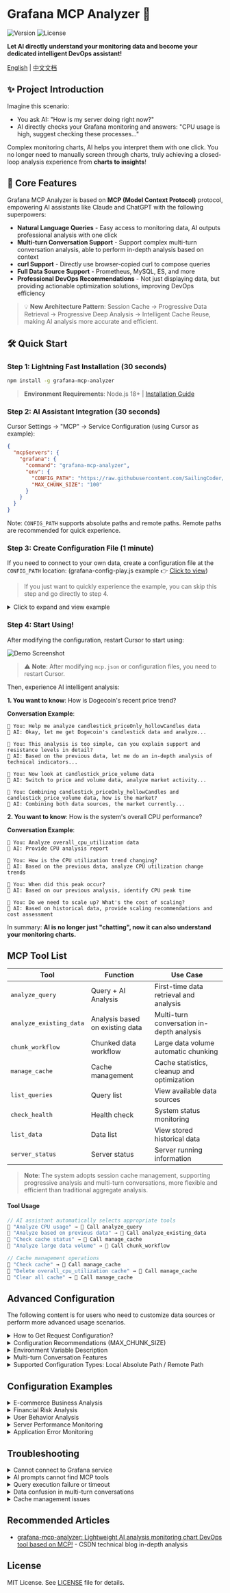 # Grafana MCP Analyzer 🤖

![Version](https://img.shields.io/npm/v/grafana-mcp-analyzer) ![License](https://img.shields.io/npm/l/grafana-mcp-analyzer) 

**Let AI directly understand your monitoring data and become your dedicated intelligent DevOps assistant!**

[English](https://github.com/SailingCoder/grafana-mcp-analyzer/blob/main/README_EN.md) | [中文文档](https://github.com/SailingCoder/grafana-mcp-analyzer/blob/main/README.md)

## ✨ Project Introduction

Imagine this scenario:

* You ask AI: "How is my server doing right now?"
* AI directly checks your Grafana monitoring and answers: "CPU usage is high, suggest checking these processes..."

Complex monitoring charts, AI helps you interpret them with one click. You no longer need to manually screen through charts, truly achieving a closed-loop analysis experience from **charts to insights**!

## 🚀 Core Features

Grafana MCP Analyzer is based on **MCP (Model Context Protocol)** protocol, empowering AI assistants like Claude and ChatGPT with the following superpowers:

-   **Natural Language Queries** - Easy access to monitoring data, AI outputs professional analysis with one click
-   **Multi-turn Conversation Support** - Support complex multi-turn conversation analysis, able to perform in-depth analysis based on context
-   **curl Support** - Directly use browser-copied curl to compose queries
-   **Full Data Source Support** - Prometheus, MySQL, ES, and more
-   **Professional DevOps Recommendations** - Not just displaying data, but providing actionable optimization solutions, improving DevOps efficiency

> 💡 **New Architecture Pattern**: Session Cache → Progressive Data Retrieval → Progressive Deep Analysis → Intelligent Cache Reuse, making AI analysis more accurate and efficient.

## 🛠️ Quick Start

### Step 1: Lightning Fast Installation (30 seconds)

```bash
npm install -g grafana-mcp-analyzer
```

> **Environment Requirements**: Node.js 18+ | [Installation Guide](https://blog.csdn.net/qq_37834631/article/details/148457021?spm=1001.2014.3001.5501)

### Step 2: AI Assistant Integration (30 seconds)

Cursor Settings → "MCP" → Service Configuration (using Cursor as example):

```json
{
  "mcpServers": {
    "grafana": {
      "command": "grafana-mcp-analyzer",
      "env": {
        "CONFIG_PATH": "https://raw.githubusercontent.com/SailingCoder/grafana-mcp-analyzer/main/config/grafana-config-play.js",
        "MAX_CHUNK_SIZE": "100"
      }
    }
  }
}
```

Note: `CONFIG_PATH` supports absolute paths and remote paths. Remote paths are recommended for quick experience.

### Step 3: Create Configuration File (1 minute)

If you need to connect to your own data, create a configuration file at the `CONFIG_PATH` location: (grafana-config-play.js example 👉 [Click to view](https://github.com/SailingCoder/grafana-mcp-analyzer/blob/main/config/grafana-config-play.js))

> If you just want to quickly experience the example, you can skip this step and go directly to step 4.

<details>
<summary>Click to expand and view example</summary>

```javascript
/**
 * Configuration file based on Grafana Play demo instance
 * Configuration file content source: https://raw.githubusercontent.com/SailingCoder/grafana-mcp-analyzer/main/config/grafana-config-play.js
 * Request configuration methods: Supports http api and curl
 */
const config = {
  // Grafana server address
  baseUrl: 'https://play.grafana.org',
  
  // Default request headers
  defaultHeaders: {
    'Content-Type': 'application/json',
    'Accept': 'application/json, text/plain, */*'
  },

  // Health check configuration
  healthCheck: {
    url: 'api/health'
  },

  // Query definitions
  queries: {
    // Price Only, Hollow Candles
    // Using HTTP API format
    // Data source: https://play.grafana.org/d/candlestick/candlestick?orgId=1&from=2021-07-13T22:13:30.740Z&to=2021-07-13T22:46:18.921Z&timezone=utc&viewPanel=panel-7
    candlestick_priceOnly_hollowCandles: {
      url: 'api/ds/query',
      method: 'POST',
      params: {
        ds_type: 'grafana-testdata-datasource',
        requestId: 'SQR279'
      },
      headers: {
        'accept': 'application/json, text/plain, */*',
        'accept-language': 'zh-CN,zh;q=0.9',
        'cache-control': 'no-cache',
        'content-type': 'application/json',
        'origin': 'https://play.grafana.org',
        'pragma': 'no-cache',
        'priority': 'u=1, i',
        'referer': 'https://play.grafana.org/d/candlestick/candlestick?orgId=1&from=2021-07-13T22:13:30.740Z&to=2021-07-13T22:46:18.921Z&timezone=utc&viewPanel=panel-7',
        'sec-ch-ua': '"Not)A;Brand";v="8", "Chromium";v="138", "Google Chrome";v="138"',
        'sec-ch-ua-mobile': '?0',
        'sec-ch-ua-platform': '"macOS"',
        'sec-fetch-dest': 'empty',
        'sec-fetch-mode': 'cors',
        'sec-fetch-site': 'same-origin',
        'traceparent': '00-f0f1243b82acf0e362fd1f836565154a-fc3a173d3190c9df-01',
        'user-agent': 'Mozilla/5.0 (Macintosh; Intel Mac OS X 10_15_7) AppleWebKit/537.36 (KHTML, like Gecko) Chrome/138.0.0.0 Safari/537.36',
        'x-dashboard-title': 'Candlestick',
        'x-dashboard-uid': 'candlestick',
        'x-datasource-uid': 'PD8C576611E62080A',
        'x-grafana-device-id': '49c7d4ecdeee88ab5dde64deffa8ea2e',
        'x-grafana-org-id': '1',
        'x-panel-id': '7',
        'x-panel-plugin-id': 'candlestick',
        'x-panel-title': 'Price Only, Hollow Candles',
        'x-plugin-id': 'grafana-testdata-datasource'
      },
      data: {
        queries: [{
          csvFileName: "ohlc_dogecoin.csv",
          refId: "A",
          scenarioId: "csv_file",
          datasource: {
            type: "grafana-testdata-datasource",
            uid: "PD8C576611E62080A"
          },
          datasourceId: 454,
          intervalMs: 2000,
          maxDataPoints: 1180
        }],
        from: "1626214410740",
        to: "1626216378921"
      },
      systemPrompt: `You are a Dogecoin candlestick chart analysis expert.

**Analysis Focus**:
1. Price trend identification - Identify main trend direction (uptrend/downtrend/sideways)
2. Key price level analysis - Find support and resistance levels
3. Trading opportunity assessment - Identify entry opportunities based on candlestick patterns
4. Risk assessment - Provide risk warnings and investment advice

**Output Format**:
## Chart Overview
- Time range: [specific time]
- Price range: [highest-lowest price]
- Main trend: [uptrend/downtrend/sideways]

## Technical Analysis
- Support level: [price level]
- Resistance level: [price level]
- Key behavior: [important price behavior]

## Trading Recommendations
- Short-term direction: [bullish/bearish/neutral]
- Key price levels: [levels to watch]
- Risk warnings: [important reminders]`
    },
    // faro-shop-control-plane - Overall CPU Utilization
    // Using cUrl format
    // Data source: https://play.grafana.org/d/cNMLIAFK/cpu-utilization-details-cores?var-interval=$__auto&orgId=1&from=now-3h&to=now&timezone=browser&var-host=faro-shop-control-plane&var-cpu=$__all&viewPanel=panel-22
    overall_cpu_utilization: {
      curl: `curl 'https://play.grafana.org/api/ds/query?ds_type=prometheus&requestId=SQR112' \
  -H 'accept: application/json, text/plain, */*' \
  -H 'accept-language: zh-CN,zh;q=0.9' \
  -H 'cache-control: no-cache' \
  -H 'content-type: application/json' \
  -b '_ga=GA1.2.1909983567.1753671369; _gid=GA1.2.532774264.1753671369; rl_page_init_referrer=RudderEncrypt%3AU2FsdGVkX1%2B2lASJjXBqxv6%2FOpvlv5ClRT5vw%2BELHuE%3D; rl_page_init_referring_domain=RudderEncrypt%3AU2FsdGVkX19MSXh%2BQbiHW5f9mLAaP3ghy%2FcJZIk9zhI%3D; intercom-id-agpb1wfw=219eac14-cc23-4ca5-aa16-c299fab8c0ab; intercom-session-agpb1wfw=; intercom-device-id-agpb1wfw=fd9a6df6-d6c8-4b40-958b-568fc7f30ae2; rl_group_id=RudderEncrypt%3AU2FsdGVkX196IBi0ppflecKuY9333Hf3E8fCWy4xJNU%3D; rl_group_trait=RudderEncrypt%3AU2FsdGVkX19%2Fc4msmFb6pg0d4rM%2BpLKI9zqEnxxFrPE%3D; rl_anonymous_id=RudderEncrypt%3AU2FsdGVkX186iymdvmvCOhwF2sff5XEHniCdK0idYHYA4P%2BUpg8hnPVqFbQpqF%2Fn5dfeDz3BxORb9hPn8cIvwQ%3D%3D; rl_user_id=RudderEncrypt%3AU2FsdGVkX1%2B7qEm%2BjVUpWQfQIZgdXaAXNAGDqx%2ByBo3qzXCeyxQWfQNHP9CFM4cX; rl_trait=RudderEncrypt%3AU2FsdGVkX19zSSOXFUxzg3KWR6VQOAkavGgxHg9JdbDKn6hPh3%2BBm3nDBP%2F6tM0wl0b6r0f1A2MZ2SeB6p9f%2FeeaUcrUzR%2FQDfqJHZGhOCdpwmOXZVVQncG%2Ff3ITY6GU%2BvGu9sfYHNgcpS5UHphpBA%3D%3D; _ga_Y0HRZEVBCW=GS2.2.s1753671369$o1$g1$t1753671728$j23$l0$h0; rl_session=RudderEncrypt%3AU2FsdGVkX18BkXGTwuY7KtE7Zr6WjpDFDtkvh9%2Btz4dc8BJeXT1%2FrqgdzGnXydN9EMwRRVR%2FQzGVBtyZ%2FNhg27pvhkbqL2QVLD%2F79GRtbxM8qDKCDo4c%2FfokCEdeF8AoiuRXQzPkAC7UEy7g1swC9w%3D%3D' \
  -H 'origin: https://play.grafana.org' \
  -H 'pragma: no-cache' \
  -H 'priority: u=1, i' \
  -H 'referer: https://play.grafana.org/d/cNMLIAFK/cpu-utilization-details-cores?var-interval=$__auto&orgId=1&from=now-3h&to=now&timezone=browser&var-host=faro-shop-control-plane&var-cpu=$__all&viewPanel=panel-22&inspect=panel-22&inspectTab=query' \
  -H 'sec-ch-ua: "Not)A;Brand";v="8", "Chromium";v="138", "Google Chrome";v="138"' \
  -H 'sec-ch-ua-mobile: ?0' \
  -H 'sec-ch-ua-platform: "macOS"' \
  -H 'sec-fetch-dest: empty' \
  -H 'sec-fetch-mode: cors' \
  -H 'sec-fetch-site: same-origin' \
  -H 'traceparent: 00-fea7a897de47671f57a42d15b26043a5-578babdc8cb152e0-01' \
  -H 'user-agent: Mozilla/5.0 (Macintosh; Intel Mac OS X 10_15_7) AppleWebKit/537.36 (KHTML, like Gecko) Chrome/138.0.0.0 Safari/537.36' \
  -H 'x-dashboard-title: CPU Utilization Details (Cores)' \
  -H 'x-dashboard-uid: cNMLIAFK' \
  -H 'x-datasource-uid: grafanacloud-prom' \
  -H 'x-grafana-device-id: 49c7d4ecdeee88ab5dde64deffa8ea2e' \
  -H 'x-grafana-org-id: 1' \
  -H 'x-panel-id: 22' \
  -H 'x-panel-plugin-id: timeseries' \
  -H 'x-panel-title: $host - Overall CPU Utilization' \
  -H 'x-plugin-id: prometheus' \
  --data-raw $'{"queries":[{"calculatedInterval":"2s","datasource":{"type":"prometheus","uid":"grafanacloud-prom"},"datasourceErrors":{},"errors":{},"expr":"clamp_max((avg by (mode) ( (clamp_max(rate(node_cpu_seconds_total{instance=\\"faro-shop-control-plane\\",mode\u0021=\\"idle\\"}[1m]),1)) or (clamp_max(irate(node_cpu_seconds_total{instance=\\"faro-shop-control-plane\\",mode\u0021=\\"idle\\"}[5m]),1)) )),1)","format":"time_series","hide":false,"interval":"1m","intervalFactor":1,"legendFormat":"{{mode}}","metric":"","refId":"A","step":300,"exemplar":false,"requestId":"22A","utcOffsetSec":28800,"scopes":[],"adhocFilters":[],"datasourceId":171,"intervalMs":60000,"maxDataPoints":1180},{"datasource":{"type":"prometheus","uid":"grafanacloud-prom"},"expr":"clamp_max(max by () (sum  by (cpu) ( (clamp_max(rate(node_cpu_seconds_total{instance=\\"faro-shop-control-plane\\",mode\u0021=\\"idle\\",mode\u0021=\\"iowait\\"}[1m]),1)) or (clamp_max(irate(node_cpu_seconds_total{instance=\\"faro-shop-control-plane\\",mode\u0021=\\"idle\\",mode\u0021=\\"iowait\\"}[5m]),1)) )),1)","format":"time_series","hide":false,"interval":"1m","intervalFactor":1,"legendFormat":"Max Core Utilization","refId":"B","exemplar":false,"requestId":"22B","utcOffsetSec":28800,"scopes":[],"adhocFilters":[],"datasourceId":171,"intervalMs":60000,"maxDataPoints":1180}],"from":"1753660994019","to":"1753671794019"}'`,
      systemPrompt: `You are a system performance analysis expert, focusing on CPU utilization historical trend analysis.

**Data Characteristics**: This is historical time series data of overall CPU utilization, including:
- **user**: User mode CPU utilization
- **system**: System mode CPU utilization  
- **iowait**: I/O wait time
- **softirq**: Software interrupts
- **Max Core Utilization**: Single core maximum utilization

**Analysis Focus**:
1. **Historical Trend Analysis** - Identify CPU utilization change trends and patterns
2. **Performance Bottleneck Identification** - Analyze which CPU mode consumes the most resources
3. **Peak Analysis** - Identify peak times and causes of CPU utilization
4. **System Health Assessment** - Evaluate overall system health based on historical data
5. **Capacity Planning Recommendations** - Predict future resource needs based on trends

**Output Requirements**:
- Provide specific time ranges and data statistics
- Identify key performance indicators and anomaly patterns
- Analyze usage patterns of different CPU modes
- Give optimization recommendations based on historical data

Please provide a detailed CPU performance trend analysis report.`
    },
  }
};

module.exports = config;
```
</details>

### Step 4: Start Using!

After modifying the configuration, restart Cursor to start using:

![Demo Screenshot](https://github.com/SailingCoder/grafana-mcp-analyzer/blob/main/docs/image(1).png)

> ⚠️ **Note**: After modifying `mcp.json` or configuration files, you need to restart Cursor.

Then, experience AI intelligent analysis:

**1. You want to know**: How is Dogecoin's recent price trend?

**Conversation Example**:

```text
👤 You: Help me analyze candlestick_priceOnly_hollowCandles data
🤖 AI: Okay, let me get Dogecoin's candlestick data and analyze...

👤 You: This analysis is too simple, can you explain support and resistance levels in detail?
🤖 AI: Based on the previous data, let me do an in-depth analysis of technical indicators...

👤 You: Now look at candlestick_price_volume data
🤖 AI: Switch to price and volume data, analyze market activity...

👤 You: Combining candlestick_priceOnly_hollowCandles and candlestick_price_volume data, how is the market?
🤖 AI: Combining both data sources, the market currently...
```

**2. You want to know**: How is the system's overall CPU performance?

**Conversation Example**:

```
👤 You: Analyze overall_cpu_utilization data
🤖 AI: Provide CPU analysis report

👤 You: How is the CPU utilization trend changing?
🤖 AI: Based on the previous data, analyze CPU utilization change trends

👤 You: When did this peak occur?
🤖 AI: Based on our previous analysis, identify CPU peak time

👤 You: Do we need to scale up? What's the cost of scaling?
🤖 AI: Based on historical data, provide scaling recommendations and cost assessment
```

In summary: **AI is no longer just "chatting", now it can also understand your monitoring charts.**

## MCP Tool List

| Tool | Function | Use Case |
|------|----------|----------|
| `analyze_query` | Query + AI Analysis | First-time data retrieval and analysis |
| `analyze_existing_data` | Analysis based on existing data | Multi-turn conversation in-depth analysis |
| `chunk_workflow` | Chunked data workflow | Large data volume automatic chunking |
| `manage_cache` | Cache management | Cache statistics, cleanup and optimization |
| `list_queries` | Query list | View available data sources |
| `check_health` | Health check | System status monitoring |
| `list_data` | Data list | View stored historical data |
| `server_status` | Server status | Server running information |

> **Note**: The system adopts session cache management, supporting progressive analysis and multi-turn conversations, more flexible and efficient than traditional aggregate analysis.

#### Tool Usage

```javascript
// AI assistant automatically selects appropriate tools
👤 "Analyze CPU usage" → 🤖 Call analyze_query
👤 "Analyze based on previous data" → 🤖 Call analyze_existing_data
👤 "Check cache status" → 🤖 Call manage_cache
👤 "Analyze large data volume" → 🤖 Call chunk_workflow

// Cache management operations
👤 "Check cache" → 🤖 Call manage_cache
👤 "Delete overall_cpu_utilization cache" → 🤖 Call manage_cache
👤 "Clear all cache" → 🤖 Call manage_cache
```

## Advanced Configuration

The following content is for users who need to customize data sources or perform more advanced usage scenarios.

<details>
<summary>How to Get Request Configuration?</summary>

#### Method 1: HTTP API (like `candlestick_priceOnly_hollowCandles`)

1.  Get Data parameters: Enter chart → "Query Inspector" → "JSON" parse → Copy request body
2.  Get URL and Headers Token: View request parameters through Network panel, manually construct HTTP configuration.

#### Method 2: curl (Recommended, applicable to all panels, like `overall_cpu_utilization`):

1.  Execute query in Grafana
2.  Press F12 to open developer tools → Network tab
3.  Find query request → Right click → Copy as cURL
4.  Paste the copied curl into the configuration file
</details>

<details>
<summary>Configuration Recommendations (MAX_CHUNK_SIZE)</summary>

```json
"env": {
  "MAX_CHUNK_SIZE": "100"
}
```
Due to current AI model context processing limitations, to improve analysis accuracy and efficiency, the system automatically chunks large data volumes by 100KB.

- 100KB - Conservative strategy, compatible with all models
- 150KB - Balanced strategy, recommended setting
- 200KB - Aggressive strategy, limited to new models

**Recommended Settings**:

- **Claude 3.5 Sonnet / GPT-4 Turbo**: `MAX_CHUNK_SIZE=150`
- **GPT-4 (8K)**: `MAX_CHUNK_SIZE=100`
- **Claude 3**: `MAX_CHUNK_SIZE=200`

It's recommended to control the maximum data volume for analysis within 500KB (can be adjusted based on model capabilities) for optimal analysis results. You can control the total data volume by adjusting query time ranges, data sources, and other parameters.
</details>

<details>
<summary>Environment Variable Description</summary>

```json
{
  "mcpServers": {
    "grafana": {
      "command": "grafana-mcp-analyzer",
      "env": {
        "CONFIG_PATH": "https://raw.githubusercontent.com/SailingCoder/grafana-mcp-analyzer/main/config/grafana-config-play.js",
        "MAX_CHUNK_SIZE": "100",
        "DATA_EXPIRY_HOURS": "24",
        "CONFIG_MAX_AGE": "300",
        "SESSION_TIMEOUT_HOURS": "24"
      }
    }
  }
}
```

| Environment Variable | Type | Default | Description |
| -------------------- | ---- | ------- | ----------- |
| `MAX_CHUNK_SIZE` | number | `100` | Maximum data chunk size (KB), affects data slicing size, can be adjusted based on AI model context window |
| `CONFIG_PATH` | string | Required | Configuration file path (local or HTTPS remote address), supports GitHub Raw, cloud storage, etc. |
| `CONFIG_MAX_AGE` | number | `300` | Remote configuration file cache time (seconds), set to `0` to disable |
| `DATA_EXPIRY_HOURS` | number | `24` | Data expiration time (hours), avoids frequent network requests, controls cache automatic cleanup |
| `SESSION_TIMEOUT_HOURS` | number | `24` | Session timeout (hours), controls session management, expired sessions are automatically cleaned |

</details>

<details>
<summary>Multi-turn Conversation Features</summary>

### Core Features
- **Intelligent Cache Management** - Automatically cache query results, avoid repeated data retrieval
- **Session Context Maintenance** - Maintain analysis context within the same conversation
- **Data Isolation** - Different session data is isolated, avoiding confusion
- **Cache Reuse** - Perform in-depth analysis based on existing data, improving efficiency

### Usage Scenarios
```
👤 You: Analyze candlestick_priceOnly_hollowCandles data
🤖 AI: Retrieve data and analyze price trends...

👤 You: How long will this trend last?
🤖 AI: Based on the previous data, analyze trend persistence...

👤 You: What impact will trend changes have?
🤖 AI: Based on our previous analysis, predict the impact of trend changes...
```

### Cache Management

#### **Simple Conversation Operations**
```
👤 You: Check cache
🤖 AI: Display cache statistics

👤 You: Delete CPU cache
🤖 AI: Delete overall_cpu_utilization related cache

👤 You: Clear all cache
🤖 AI: Delete all cache data
```

#### **Supported Operations**
- **Check Cache** - Display cache count and size
- **Delete Specific Cache** - Delete cache for a specific query (e.g., "Delete CPU cache")
- **Clear All Cache** - Delete all cache data
- **Automatic Cleanup** - System periodically cleans expired cache

</details>

<details>
<summary>Supported Configuration Types: Local Absolute Path / Remote Path</summary>
    
#### 1. Remote Paths
    
Support accessing remote configuration files via HTTPS URL, suitable for team collaboration and multi-environment deployment:

```json
{
  "env": {
    "CONFIG_PATH": "https://raw.githubusercontent.com/SailingCoder/grafana-mcp-analyzer/main/config/grafana-config-play.js"
  }
}
```

Supported remote storage:

*   GitHub Raw: `https://raw.githubusercontent.com/SailingCoder/grafana-mcp-analyzer/main/config/grafana-config-play.js`
*   Alibaba Cloud OSS: `https://bucket.oss-cn-hangzhou.aliyuncs.com/config.js`
*   Tencent Cloud COS: `https://bucket-123.cos.ap-shanghai.myqcloud.com/config.js`
*   AWS S3: `https://bucket.s3.amazonaws.com/config.js`

Note:
- ❌ GitHub web page paths not supported, like https://github.com/SailingCoder/grafana-mcp-analyzer/blob/main/config/grafana-config-play.js, returns HTML page
- ✅ Must use GitHub Raw format to get raw JS file, like https://raw.githubusercontent.com/SailingCoder/grafana-mcp-analyzer/main/config/grafana-config-play.js


#### 2. Local Paths
    
Support configuring local absolute paths for quick testing analysis:
    
```json
{
  "mcpServers": {
    "grafana": {
      "command": "grafana-mcp-analyzer",
      "env": {
        "CONFIG_PATH": "/Users/your-username/project/grafana-config.js"
      }
    }
  }
}
```
</details>

## Configuration Examples

<details>
<summary>E-commerce Business Analysis</summary>

**User Question**: "How is my e-commerce conversion rate? How to improve sales?"

```javascript
// E-commerce conversion rate analysis
ecommerce_conversion: {
  curl: `curl 'api/ds/query' \\
    -X POST \\
    -H 'Content-Type: application/json' \\
    -d '{"queries":[{"refId":"A","expr":"rate(orders_total[5m]) / rate(page_views_total[5m]) * 100","range":{"from":"now-24h","to":"now"}}]}'`,
  systemPrompt: `You are an e-commerce business analysis expert. Please analyze conversion rate data and answer the following key questions:

**Core Analysis Questions**:
1. What is the current conversion rate? How does it compare to industry standards?
2. When are the peak and valley periods of conversion rate during the day?
3. What factors might affect the decline in conversion rate?
4. Specific suggestions on how to improve conversion rate? How much revenue can be expected?

**Output Format**:
- Data overview: Current conversion rate values and trends
- Problem diagnosis: Identify conversion rate bottlenecks
- Optimization suggestions: 3-5 actionable improvement plans
- Revenue forecast: Expected improvement effects and ROI

Please use simple language and give specific actionable suggestions.`
}
```

</details>

<details>
<summary>Financial Risk Analysis</summary>
**User Question**: "Is there risk in my trading system? How to prevent fraud?"

```javascript
// Transaction risk analysis
finance_risk_analysis: {
  curl: `curl 'api/ds/query' \\
    -X POST \\
    -H 'Content-Type: application/json' \\
    -d '{"queries":[{"refId":"A","expr":"sum(rate(transaction_amount_total[5m]))","range":{"from":"now-7d","to":"now"}}]}'`,
  systemPrompt: `You are a financial risk control expert. Please analyze transaction data and answer the following key questions:

**Core Analysis Questions**:
1. Is the current transaction volume abnormal? How does it compare to history?
2. Are there suspicious transaction patterns?
3. Which transactions need special attention?
4. How to optimize risk control strategies?

**Output Format**:
- Risk level: Low/Medium/High risk
- Abnormal indicators: Specific abnormal data points
- Risk analysis: Potential risk causes
- Protection suggestions: Specific risk control measures
- Emergency actions: Issues requiring immediate attention

Please mark high risk in red, medium risk in yellow, low risk in green.`
}
```
</details>

<details>
<summary>User Behavior Analysis</summary>

**User Question**: "How is my user activity? How to improve user retention?"

```javascript
// User engagement analysis
user_engagement: {
  curl: `curl 'api/ds/query' \\
    -X POST \\
    -H 'Content-Type: application/json' \\
    -d '{"queries":[{"refId":"A","expr":"count(increase(user_sessions_total[1h]))","range":{"from":"now-30d","to":"now"}}]}'`,
  systemPrompt: `You are a user behavior analysis expert. Please analyze user activity data and answer the following key questions:

**Core Analysis Questions**:
1. How is the user activity trend? Is it growing?
2. What are the characteristics of user usage habits?
3. Which user groups are most active?
4. How to improve user retention rate?

**Output Format**:
- User profile: Active user characteristics
- Trend analysis: Activity trend changes
- Target users: Most valuable user groups
- Retention strategy: Methods to improve user stickiness
- Expected effects: Expected improvements after implementing suggestions

Please provide personalized operational suggestions based on user lifecycle.`
}
```

</details>

<details>
<summary>Server Performance Monitoring</summary>

**User Question**: "How is my server performance? Do I need to scale up?"

```javascript
// Server performance analysis
server_performance: {
  curl: `curl 'api/ds/query' \\
    -X POST \\
    -H 'Content-Type: application/json' \\
    -d '{"queries":[{
      "refId":"A",
      "expr":"node_cpu_seconds_total{mode=\"user\"} / node_cpu_seconds_total * 100",
      "range":{"from":"now-2h","to":"now"}
    }]}'`,
  systemPrompt: `You are a system performance expert. Please analyze server performance data and answer the following key questions:

**Core Analysis Questions**:
1. Is CPU usage normal? Is it approaching bottleneck?
2. How is memory usage? Is there a leak?
3. Is disk I/O becoming a bottleneck?
4. Is scaling or optimization needed?

**Output Format**:
- Performance score: Excellent/Good/Average/Poor
- Key indicators: CPU, memory, disk usage
- Bottleneck analysis: Causes of performance issues
- Optimization suggestions: Specific improvement plans
- Alert recommendations: Issues requiring immediate attention

Please use colors to mark different severity levels: Normal Attention Danger`
}
```
</details>

<details>
<summary>Application Error Monitoring</summary>

**User Question**: "Are there errors in my application? Does it affect user experience?"

```javascript
// Application error analysis
app_error_analysis: {
  url: "api/ds/es/query",
  method: "POST",
  data: {
    es: {
      index: "app-logs-*",
      query: {
        "query": {
          "bool": {
            "must": [
              {"term": {"level": "ERROR"}},
              {"range": {"@timestamp": {"gte": "now-1h"}}}
            ]
          }
        }
      }
    }
  },
  systemPrompt: `You are an application monitoring expert. Please analyze error logs and answer the following key questions:

**Core Analysis Questions**:
1. How is the error frequency? Is it increasing?
2. Which errors are most serious? How many users are affected?
3. Which functional modules are errors concentrated in?
4. How to quickly fix and prevent?

**Output Format**:
- Error level: Severe/Medium/Minor
- Error statistics: Number of errors, affected users
- Error classification: By module and type
- Fix suggestions: Specific fix steps
- Prevention measures: Ways to avoid similar errors

Please sort by severity, prioritize fixing errors affecting the most users.`
}
```
</details>

## Troubleshooting

<details>
<summary>Cannot connect to Grafana service</summary>

*   Check Grafana address format: Must include `https://` or `http://`
*   Verify API key validity: Ensure not expired and has sufficient permissions
*   Test network connectivity and firewall settings

</details>

<details>
<summary>AI prompts cannot find MCP tools</summary>

*   Completely exit Cursor and restart
*   Check if configuration file path is correct
*   Ensure Node.js version ≥ 18

</details>

<details>
<summary>Query execution failure or timeout</summary>

*   Increase timeout settings
*   Check data source connection status
*   When data volume is too large, reduce time range

</details>

<details>
<summary>Data confusion in multi-turn conversations</summary>

*   Ensure using correct queryName, use different names for different queries
*   System automatically caches different query data, avoiding confusion
*   If data confusion occurs, you can re-call analyze_query to get new data
*   Use analyze_existing_data for in-depth analysis based on cached data
*   System supports session isolation, data from different sessions is independent

</details>

<details>
<summary>Cache management issues</summary>

*   View cache statistics: Use manage_cache tool to view cache status
*   Clean expired cache: Regularly clean expired cache to free storage space
*   Cache performance optimization: System automatically performs intelligent cache optimization
*   Cache conflict handling: Same queryName with different configurations automatically deduplicates

</details>

## Recommended Articles

*   [grafana-mcp-analyzer: Lightweight AI analysis monitoring chart DevOps tool based on MCP!](https://blog.csdn.net/qq_37834631/article/details/148473620?spm=1001.2014.3001.5501) - CSDN technical blog in-depth analysis

## License

MIT License. See [LICENSE](LICENSE) file for details. 